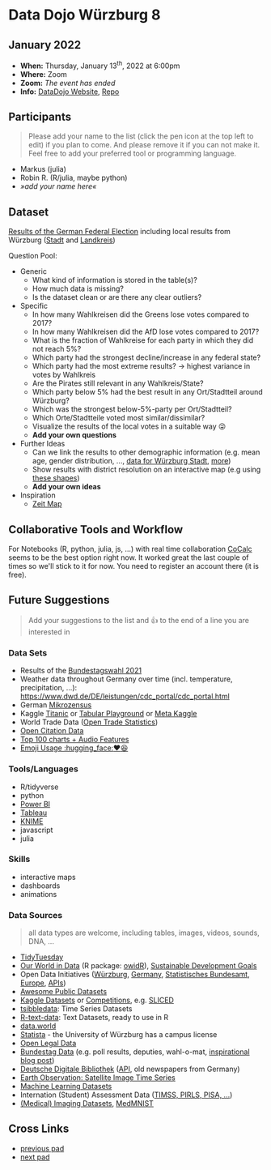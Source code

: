 # Data Dojo Würzburg 8

## January 2022
 - **When:** Thursday, January 13<sup>th</sup>, 2022 at 6:00pm
 - **Where:** Zoom
 - **Zoom:** *The event has ended*
 - **Info:** [DataDojo Website](https://ddojo.github.io/), [Repo](https://github.com/ddojo/ddojo.github.io)

## Participants
> Please add your name to the list (click the pen icon at the top left to edit) if you plan to come. And please remove it if you can not make it. Feel free to add your preferred tool or programming language.
 - Markus (julia)
 - Robin R. (R/julia, maybe python)
 - *»add your name here«*

## Dataset

[Results of the German Federal Election](https://www.bundeswahlleiter.de/bundestagswahlen/2021/ergebnisse/opendata.html#39734920-0eaf-4633-8858-ae792d5d610b) including local results from Würzburg ([Stadt](https://www.wuerzburg.de/wahlen/Wahl-2021-09-26/09663000/praesentation/opendata.html) and [Landkreis](https://okvote.osrz-akdb.de/OK.VOTE_UF/BTW21/09679000/praesentation/index.html))

Question Pool:
- Generic
    - What kind of information is stored in the table(s)?
    - How much data is missing?
    - Is the dataset clean or are there any clear outliers?
- Specific
    - In how many Wahlkreisen did the Greens lose votes compared to 2017?
    - In how many Wahlkreisen did the AfD lose votes compared to 2017?
    - What is the fraction of Wahlkreise for each party in which they did not reach 5%?
    - Which party had the strongest decline/increase in any federal state?
    - Which party had the most extreme results? &rarr; highest variance in votes by Wahlkreis
    - Are the Pirates still relevant in any Wahlkreis/State?
    - Which party below 5% had the best result in any Ort/Stadtteil around Würzburg?
    - Which was the strongest below-5%-party per Ort/Stadtteil?
    - Which Orte/Stadtteile voted most similar/dissimilar?
    - Visualize the results of the local votes in a suitable way :stuck_out_tongue_winking_eye: 
    - **Add your own questions**
- Further Ideas
    - Can we link the results to other demographic information (e.g. mean age, gender distribution, ..., [data for Würzburg Stadt](https://opendata.wuerzburg.de/explore/dataset/stadtbezirke_altenquotient/), [more](https://www.destatis.de/DE/Themen/Gesellschaft-Umwelt/Bevoelkerung/Bevoelkerungsstand/_inhalt.html))
    - Show results with district resolution on an interactive map (e.g using [these shapes](https://gadm.org/index.html))
    - **Add your own ideas**
- Inspiration
    - [Zeit Map](https://www.zeit.de/politik/deutschland/2021-09/ergebnisse-bundestagswahl-gemeinde-karte)

## Collaborative Tools and Workflow

For Notebooks (R, python, julia, js, ...) with real time collaboration [CoCalc](https://cocalc.com) seems to be the best option right now. It worked great the last couple of times so we'll stick to it for now. You need to register an account there (it is free).


## Future Suggestions
> Add your suggestions to the list and :+1: to the end of a line you are interested in

### Data Sets
- Results of the [Bundestagswahl 2021](https://www.bundeswahlleiter.de/bundestagswahlen/2021/ergebnisse/opendata.html)
- Weather data throughout Germany over time (incl. temperature, precipitation, ...): https://www.dwd.de/DE/leistungen/cdc_portal/cdc_portal.html
- German [Mikrozensus](https://www.destatis.de/DE/Themen/Gesellschaft-Umwelt/Bevoelkerung/Haushalte-Familien/Methoden/mikrozensus.html)
- Kaggle [Titanic](https://www.kaggle.com/c/titanic) or [Tabular Playground](https://www.kaggle.com/competitions?hostSegmentIdFilter=8) or [Meta Kaggle](https://www.kaggle.com/kaggle/meta-kaggle)
- World Trade Data ([Open Trade Statistics](https://tradestatistics.io))
- [Open Citation Data](http://opencitations.net/download#coci)
- [Top 100 charts + Audio Features](https://github.com/rfordatascience/tidytuesday/blob/master/data/2021/2021-09-14/readme.md)
- [Emoji Usage :hugging_face::heart::laughing:](https://observablehq.com/@jenniferdaniel/unicode-emoji-mirror)

### Tools/Languages
- R/tidyverse
- python
- [Power BI](https://www.microsoft.com/en-US/download/details.aspx?id=58494)
- [Tableau](https://www.tableau.com)
- [KNIME](https://www.knime.com/)
- javascript
- julia


### Skills
- interactive maps
- dashboards
- animations

### Data Sources
> all data types are welcome, including tables, images, videos, sounds, DNA, ...

- [TidyTuesday](https://github.com/rfordatascience/tidytuesday)
- [Our World in Data](https://ourworldindata.org/) (R package: [owidR](https://github.com/piersyork/owidR)), [Sustainable Development Goals](https://sdg-tracker.org/)
- Open Data Initiatives ([Würzburg](https://opendata.wuerzburg.de/), [Germany](https://www.govdata.de/), [Statistisches Bundesamt](https://www.destatis.de/), [Europe](https://data.europa.eu/en), [APIs](https://bund.dev/))
- [Awesome Public Datasets](https://github.com/awesomedata/awesome-public-datasets)
- [Kaggle Datasets](https://www.kaggle.com/datasets) or [Competitions](https://kaggle.com/competitions), e.g. [SLICED](https://www.kaggle.com/search?q=Sliced+in%3Acompetitions)
- [tsibbledata](https://tsibbledata.tidyverts.org/reference/index.html): Time Series Datasets
- [R-text-data](https://github.com/EmilHvitfeldt/R-text-data): Text Datasets, ready to use in R
- [data.world](https://data.world/)
- [Statista](https://de.statista.com/) - the University of Würzburg has a campus license
- [Open Legal Data](https://de.openlegaldata.io/)
- [Bundestag Data](https://github.com/bundestag) (e.g. poll results, deputies, wahl-o-mat, [inspirational blog post](https://jollydata.blog/posts/2021-03-14-bundestag-part-iii/))
- [Deutsche Digitale Bibliothek](https://www.deutsche-digitale-bibliothek.de/newspaper) ([API](https://labs.deutsche-digitale-bibliothek.de/app/ddbapi/), old newspapers from Germany)
- [Earth Observation: Satellite Image Time Series](https://e-sensing.github.io/sitsbook)
- [Machine Learning Datasets](https://paperswithcode.com/datasets)
- Internation (Student) Assessment Data ([TIMSS, PIRLS, PISA, ...](https://pirls.bc.edu/databases-landing.html))
- [(Medical) Imaging Datasets](https://radiopaedia.org/articles/imaging-data-sets-artificial-intelligence), [MedMNIST](https://medmnist.com/)


## Cross Links
 - [previous pad](https://hackmd.io/x7zyXNyaSpOCRz8TGadleg)
 - [next pad](https://hackmd.io/RzaiSq4QTHWTTSQSSVrmyg)
